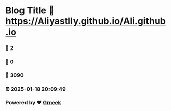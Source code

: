 # Blog Title :link: https://Aliyastlly.github.io/Ali.github.io 
### :page_facing_up: [2](https://Aliyastlly.github.io/Ali.github.io/tag.html) 
### :speech_balloon: 0 
### :hibiscus: 3090 
### :alarm_clock: 2025-01-18 20:09:49 
### Powered by :heart: [Gmeek](https://github.com/Meekdai/Gmeek)
